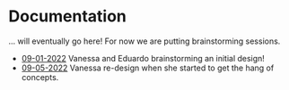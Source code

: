 # Documentation

... will eventually go here! For now we are putting brainstorming sessions.

 - [09-01-2022](09-01-2022) Vanessa and Eduardo brainstorming an initial design!
 - [09-05-2022](09-05-2022) Vanessa re-design when she started to get the hang of concepts.
